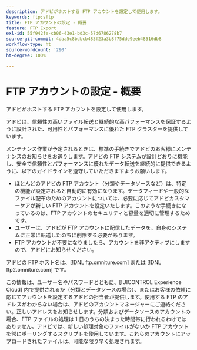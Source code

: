 ```yaml
---
description: アドビがホストする FTP アカウントを設定して使用します。
keywords: ftp;sftp
title: FTP アカウントの設定 - 概要
feature: FTP Export
exl-id: 55f942fe-cb06-43e1-bd3c-57d6786278b7
source-git-commit: 4daa5c8bdbcb483f23a3b8f75dde9eeb48516db8
workflow-type: ht
source-wordcount: '290'
ht-degree: 100%

---
```


# FTP アカウントの設定 - 概要

アドビがホストする FTP アカウントを設定して使用します。

アドビは、信頼性の高いファイル転送と継続的な高パフォーマンスを保証するように設計された、可用性とパフォーマンスに優れた FTP クラスターを提供しています。

メンテナンス作業が予定されるときは、標準の手続きでアドビのお客様にメンテナンスのお知らせをお送りします。アドビの FTP システムが設計どおりに機能し、安全で信頼性とパフォーマンスに優れたデータ転送を継続的に提供できるように、以下のガイドラインを遵守していただきますようお願いします。

* ほとんどのアドビの FTP アカウント（分類やデータソースなど）は、特定の機能が設定されると自動的に有効になります。データフィードや一般的なファイル配布のためのアカウントについては、必要に応じてアドビカスタマーケアが新しい FTP アカウントを設定いたします。このような手続きになっているのは、FTP アカウントのセキュリティと容量を適切に管理するためです。
* ユーザーは、アドビが FTP アカウントに配信したデータを、自身のシステムに正常に転送したのちに削除する必要があります。
* FTP アカウントが不要になりましたら、アカウントを非アクティブにしますので、アドビにお知らせください。

アドビの FTP ホスト名は、[!DNL ftp.omniture.com] または [!DNL ftp2.omniture.com] です。

この情報は、ユーザー名やパスワードとともに、[!UICONTROL Experience Cloud] 内で提供されるか（分類とデータソースの場合）、またはお客様の依頼に応じてアカウントを設定するアドビの担当者が提供します。使用する FTP のアドレスがわからない場合は、アドビのアカウントマネージャーにご連絡ください。正しいアドレスをお知らせします。分類およびデータソースのアカウントの場合、FTP ファイルの処理は 1 日のうちの決まった時間帯に行われるわけではありません。アドビでは、新しい処理対象のファイルがないか FTP アカウントを常にポーリングするスクリプトを使用しています。これらのアカウントにアップロードされたファイルは、可能な限り早く処理されます。
